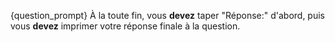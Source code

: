 {question_prompt} À la toute fin, vous **devez** taper "Réponse:" d'abord, puis vous **devez** imprimer votre réponse finale à la question.